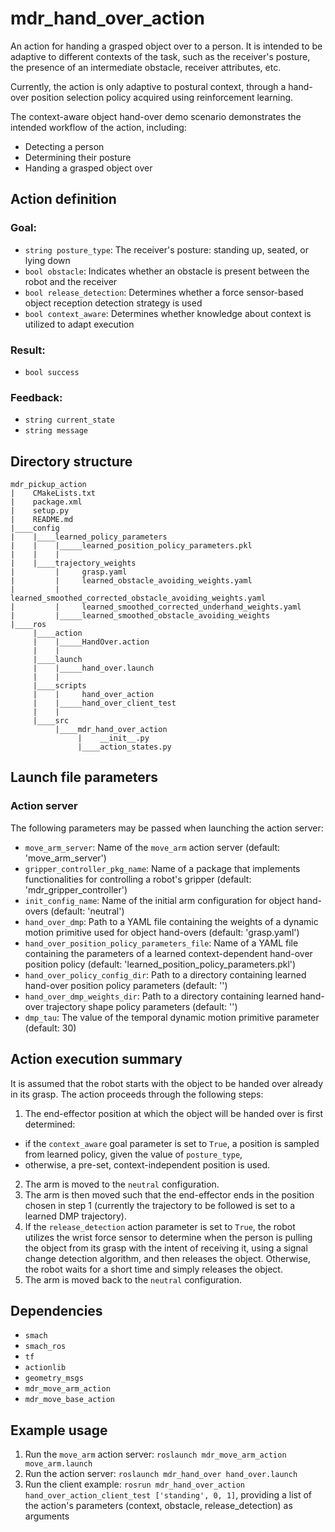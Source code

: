 # mdr_hand_over_action

An action for handing a grasped object over to a person. It is intended to be adaptive to different contexts of the task, such as the receiver's posture, the presence of an intermediate obstacle, receiver attributes, etc.

Currently, the action is only adaptive to postural context, through a hand-over position selection policy acquired using reinforcement learning.

The context-aware object hand-over demo scenario demonstrates the intended workflow of the action, including:
* Detecting a person
* Determining their posture
* Handing a grasped object over

## Action definition

### Goal:

* ``string posture_type``: The receiver's posture: standing up, seated, or lying down
* ``bool obstacle``: Indicates whether an obstacle is present between the robot and the receiver
* ``bool release_detection``: Determines whether a force sensor-based object reception detection strategy is used
* ``bool context_aware``: Determines whether knowledge about context is utilized to adapt execution

### Result:

* ``bool success``

### Feedback:

* ``string current_state``
* ``string message``

## Directory structure

```
mdr_pickup_action
|    CMakeLists.txt
|    package.xml
|    setup.py
|    README.md
|____config
|    |____learned_policy_parameters
|    |    |_____learned_position_policy_parameters.pkl
|    |    |
|    |____trajectory_weights
|         |     grasp.yaml
|         |     learned_obstacle_avoiding_weights.yaml
|         |     learned_smoothed_corrected_obstacle_avoiding_weights.yaml
|         |     learned_smoothed_corrected_underhand_weights.yaml
|         |_____learned_smoothed_obstacle_avoiding_weights
|____ros
     |____action
     |    |_____HandOver.action
     |    |
     |____launch
     |    |_____hand_over.launch
     |    |
     |____scripts
     |    |     hand_over_action
     |    |_____hand_over_client_test
     |    |
     |____src
          |____mdr_hand_over_action
               |    __init__.py
               |____action_states.py
```

## Launch file parameters

### Action server

The following parameters may be passed when launching the action server:
* ``move_arm_server``: Name of the `move_arm` action server (default: 'move_arm_server')
* ``gripper_controller_pkg_name``: Name of a package that implements functionalities for controlling a robot's gripper (default: 'mdr_gripper_controller')
* ``init_config_name``: Name of the initial arm configuration for object hand-overs (default: 'neutral')
* ``hand_over_dmp``:  Path to a YAML file containing the weights of a dynamic motion primitive used for object hand-overs (default: 'grasp.yaml')
* ``hand_over_position_policy_parameters_file``:  Name of a YAML file containing the parameters of a learned context-dependent hand-over position policy (default: 'learned_position_policy_parameters.pkl')
* ``hand_over_policy_config_dir``: Path to a directory containing learned hand-over position policy parameters (default: '')
* ``hand_over_dmp_weights_dir``: Path to a directory containing learned hand-over trajectory shape policy parameters (default: '')
* ``dmp_tau``: The value of the temporal dynamic motion primitive parameter (default: 30)

## Action execution summary

It is assumed that the robot starts with the object to be handed over already in its grasp. The action proceeds through the following steps:
1. The end-effector position at which the object will be handed over is first determined:
  - if the ``context_aware`` goal parameter is set to ``True``, a position is sampled from learned policy, given the value of ``posture_type``,
  - otherwise, a pre-set, context-independent position is used.
2. The arm is moved to the ``neutral`` configuration.
3. The arm is then moved such that the end-effector ends in the position chosen in step 1 (currently the trajectory to be followed is set to a learned DMP trajectory).
4. If the ``release_detection`` action parameter is set to ``True``, the robot utilizes the wrist force sensor to determine when the person is pulling the object from its grasp with the intent of receiving it, using a signal change detection algorithm, and then releases the object. Otherwise, the robot waits for a short time and simply releases the object.
5. The arm is moved back to the ``neutral`` configuration.

## Dependencies

* ``smach``
* ``smach_ros``
* ``tf``
* ``actionlib``
* ``geometry_msgs``
* ``mdr_move_arm_action``
* ``mdr_move_base_action``

## Example usage

1. Run the ``move_arm`` action server: ``roslaunch mdr_move_arm_action move_arm.launch``
2. Run the action server: ``roslaunch mdr_hand_over hand_over.launch``
3. Run the client example: ``rosrun mdr_hand_over_action hand_over_action_client_test ['standing', 0, 1]``, providing a list of the action's parameters (context, obstacle, release_detection) as arguments